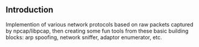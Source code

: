 ## Introduction
Implemention of various network protocols based on raw packets captured by npcap/libpcap, then creating some fun tools from these basic building blocks: arp spoofing, network sniffer, adaptor enumerator, etc.

